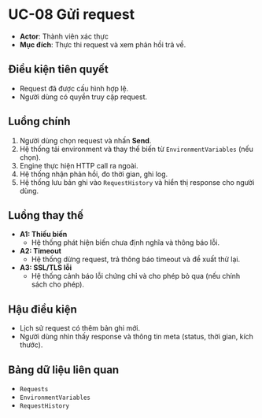 # UC-08 Gửi request

- **Actor**: Thành viên xác thực
- **Mục đích**: Thực thi request và xem phản hồi trả về.

## Điều kiện tiên quyết
- Request đã được cấu hình hợp lệ.
- Người dùng có quyền truy cập request.

## Luồng chính
1. Người dùng chọn request và nhấn **Send**.
2. Hệ thống tải environment và thay thế biến từ `EnvironmentVariables` (nếu chọn).
3. Engine thực hiện HTTP call ra ngoài.
4. Hệ thống nhận phản hồi, đo thời gian, ghi log.
5. Hệ thống lưu bản ghi vào `RequestHistory` và hiển thị response cho người dùng.

## Luồng thay thế
- **A1: Thiếu biến**
  - Hệ thống phát hiện biến chưa định nghĩa và thông báo lỗi.
- **A2: Timeout**
  - Hệ thống dừng request, trả thông báo timeout và đề xuất thử lại.
- **A3: SSL/TLS lỗi**
  - Hệ thống cảnh báo lỗi chứng chỉ và cho phép bỏ qua (nếu chính sách cho phép).

## Hậu điều kiện
- Lịch sử request có thêm bản ghi mới.
- Người dùng nhìn thấy response và thông tin meta (status, thời gian, kích thước).

## Bảng dữ liệu liên quan
- `Requests`
- `EnvironmentVariables`
- `RequestHistory`
